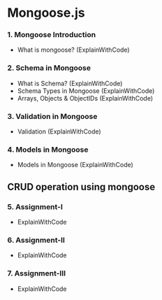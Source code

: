# Mongoose.js
### 1. **Mongoose Introduction**
- What is mongoose? (ExplainWithCode)
### 2. **Schema in Mongoose**
- What is Schema? (ExplainWithCode)
- Schema Types in Mongoose (ExplainWithCode)
- Arrays, Objects & ObjectIDs (ExplainWithCode)
### 3. **Validation in Mongoose**
- Validation (ExplainWithCode)
### 4. **Models in Mongoose**
- Models in Mongoose (ExplainWithCode)
## **CRUD operation using mongoose**
### 5. **Assignment-I**
- ExplainWithCode
### 6. **Assignment-II** 
- ExplainWithCode
### 7. **Assignment-III**
- ExplainWithCode

